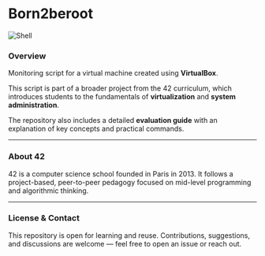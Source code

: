 # Born2beroot

![Shell](https://img.shields.io/badge/language-Shell-green.svg)

### Overview

Monitoring script for a virtual machine created using **VirtualBox**.

This script is part of a broader project from the 42 curriculum, which introduces students to the fundamentals of **virtualization** and **system administration**.

The repository also includes a detailed **evaluation guide** with an explanation of key concepts and practical commands.

---
### About 42

42 is a computer science school founded in Paris in 2013. It follows a project-based, peer-to-peer pedagogy focused on mid-level programming and algorithmic thinking.

---
### License & Contact

This repository is open for learning and reuse. Contributions, suggestions, and discussions are welcome — feel free to open an issue or reach out.
